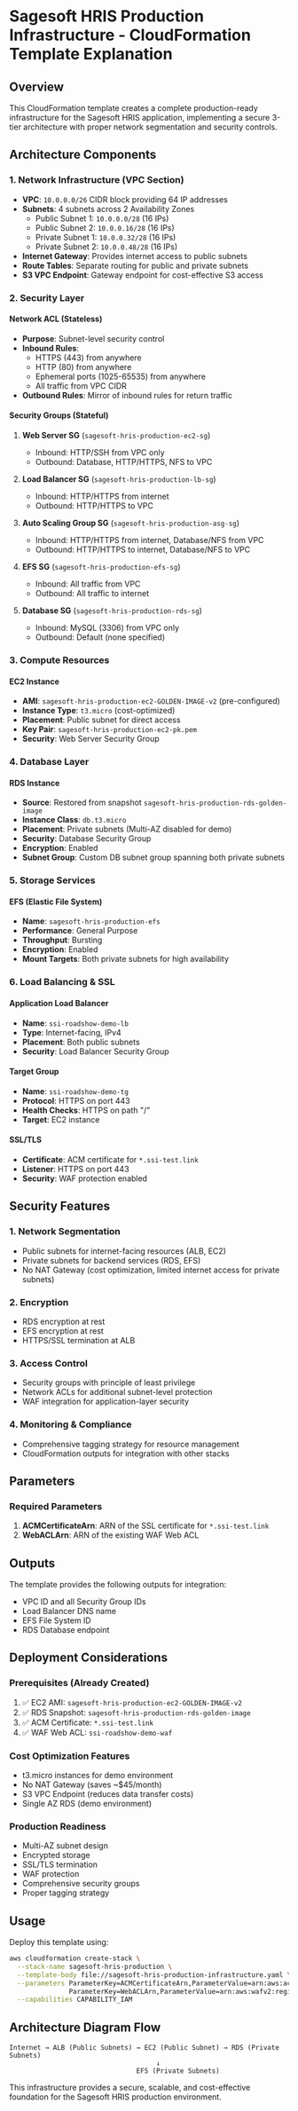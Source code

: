 # Sagesoft HRIS Production Infrastructure - CloudFormation Template Explanation

## Overview
This CloudFormation template creates a complete production-ready infrastructure for the Sagesoft HRIS application, implementing a secure 3-tier architecture with proper network segmentation and security controls.

## Architecture Components

### 1. Network Infrastructure (VPC Section)
- **VPC**: `10.0.0.0/26` CIDR block providing 64 IP addresses
- **Subnets**: 4 subnets across 2 Availability Zones
  - Public Subnet 1: `10.0.0.0/28` (16 IPs)
  - Public Subnet 2: `10.0.0.16/28` (16 IPs)
  - Private Subnet 1: `10.0.0.32/28` (16 IPs)
  - Private Subnet 2: `10.0.0.48/28` (16 IPs)
- **Internet Gateway**: Provides internet access to public subnets
- **Route Tables**: Separate routing for public and private subnets
- **S3 VPC Endpoint**: Gateway endpoint for cost-effective S3 access

### 2. Security Layer

#### Network ACL (Stateless)
- **Purpose**: Subnet-level security control
- **Inbound Rules**:
  - HTTPS (443) from anywhere
  - HTTP (80) from anywhere
  - Ephemeral ports (1025-65535) from anywhere
  - All traffic from VPC CIDR
- **Outbound Rules**: Mirror of inbound rules for return traffic

#### Security Groups (Stateful)
1. **Web Server SG** (`sagesoft-hris-production-ec2-sg`)
   - Inbound: HTTP/SSH from VPC only
   - Outbound: Database, HTTP/HTTPS, NFS to VPC

2. **Load Balancer SG** (`sagesoft-hris-production-lb-sg`)
   - Inbound: HTTP/HTTPS from internet
   - Outbound: HTTP/HTTPS to VPC

3. **Auto Scaling Group SG** (`sagesoft-hris-production-asg-sg`)
   - Inbound: HTTP/HTTPS from internet, Database/NFS from VPC
   - Outbound: HTTP/HTTPS to internet, Database/NFS to VPC

4. **EFS SG** (`sagesoft-hris-production-efs-sg`)
   - Inbound: All traffic from VPC
   - Outbound: All traffic to internet

5. **Database SG** (`sagesoft-hris-production-rds-sg`)
   - Inbound: MySQL (3306) from VPC only
   - Outbound: Default (none specified)

### 3. Compute Resources

#### EC2 Instance
- **AMI**: `sagesoft-hris-production-ec2-GOLDEN-IMAGE-v2` (pre-configured)
- **Instance Type**: `t3.micro` (cost-optimized)
- **Placement**: Public subnet for direct access
- **Key Pair**: `sagesoft-hris-production-ec2-pk.pem`
- **Security**: Web Server Security Group

### 4. Database Layer

#### RDS Instance
- **Source**: Restored from snapshot `sagesoft-hris-production-rds-golden-image`
- **Instance Class**: `db.t3.micro`
- **Placement**: Private subnets (Multi-AZ disabled for demo)
- **Security**: Database Security Group
- **Encryption**: Enabled
- **Subnet Group**: Custom DB subnet group spanning both private subnets

### 5. Storage Services

#### EFS (Elastic File System)
- **Name**: `sagesoft-hris-production-efs`
- **Performance**: General Purpose
- **Throughput**: Bursting
- **Encryption**: Enabled
- **Mount Targets**: Both private subnets for high availability

### 6. Load Balancing & SSL

#### Application Load Balancer
- **Name**: `ssi-roadshow-demo-lb`
- **Type**: Internet-facing, IPv4
- **Placement**: Both public subnets
- **Security**: Load Balancer Security Group

#### Target Group
- **Name**: `ssi-roadshow-demo-tg`
- **Protocol**: HTTPS on port 443
- **Health Checks**: HTTPS on path "/"
- **Target**: EC2 instance

#### SSL/TLS
- **Certificate**: ACM certificate for `*.ssi-test.link`
- **Listener**: HTTPS on port 443
- **Security**: WAF protection enabled

## Security Features

### 1. Network Segmentation
- Public subnets for internet-facing resources (ALB, EC2)
- Private subnets for backend services (RDS, EFS)
- No NAT Gateway (cost optimization, limited internet access for private subnets)

### 2. Encryption
- RDS encryption at rest
- EFS encryption at rest
- HTTPS/SSL termination at ALB

### 3. Access Control
- Security groups with principle of least privilege
- Network ACLs for additional subnet-level protection
- WAF integration for application-layer security

### 4. Monitoring & Compliance
- Comprehensive tagging strategy for resource management
- CloudFormation outputs for integration with other stacks

## Parameters

### Required Parameters
1. **ACMCertificateArn**: ARN of the SSL certificate for `*.ssi-test.link`
2. **WebACLArn**: ARN of the existing WAF Web ACL

## Outputs

The template provides the following outputs for integration:
- VPC ID and all Security Group IDs
- Load Balancer DNS name
- EFS File System ID
- RDS Database endpoint

## Deployment Considerations

### Prerequisites (Already Created)
1. ✅ EC2 AMI: `sagesoft-hris-production-ec2-GOLDEN-IMAGE-v2`
2. ✅ RDS Snapshot: `sagesoft-hris-production-rds-golden-image`
3. ✅ ACM Certificate: `*.ssi-test.link`
4. ✅ WAF Web ACL: `ssi-roadshow-demo-waf`

### Cost Optimization Features
- t3.micro instances for demo environment
- No NAT Gateway (saves ~$45/month)
- S3 VPC Endpoint (reduces data transfer costs)
- Single AZ RDS (demo environment)

### Production Readiness
- Multi-AZ subnet design
- Encrypted storage
- SSL/TLS termination
- WAF protection
- Comprehensive security groups
- Proper tagging strategy

## Usage

Deploy this template using:
```bash
aws cloudformation create-stack \
  --stack-name sagesoft-hris-production \
  --template-body file://sagesoft-hris-production-infrastructure.yaml \
  --parameters ParameterKey=ACMCertificateArn,ParameterValue=arn:aws:acm:region:account:certificate/cert-id \
               ParameterKey=WebACLArn,ParameterValue=arn:aws:wafv2:region:account:regional/webacl/name/id \
  --capabilities CAPABILITY_IAM
```

## Architecture Diagram Flow
```
Internet → ALB (Public Subnets) → EC2 (Public Subnet) → RDS (Private Subnets)
                                     ↓
                                EFS (Private Subnets)
```

This infrastructure provides a secure, scalable, and cost-effective foundation for the Sagesoft HRIS production environment.

